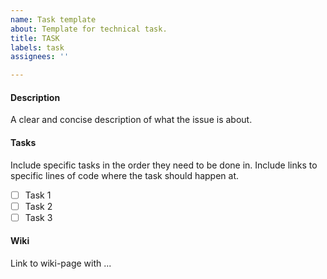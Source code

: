 ```yaml
---
name: Task template
about: Template for technical task.
title: TASK
labels: task
assignees: ''

---
```


#### Description
A clear and concise description of what the issue is about.

#### Tasks
Include specific tasks in the order they need to be done in. Include links to specific lines of code where the task should happen at.
- [ ] Task 1
- [ ] Task 2
- [ ] Task 3

#### Wiki
Link to wiki-page with ...
